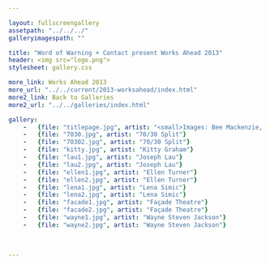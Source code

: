 ```yaml
---

layout: fullscreengallery
assetpath: "../../../"
galleryimagespath: ""

title: "Word of Warning + Contact present Works Ahead 2013"
header: <img src="logo.png">
stylesheet: gallery.css

more_link: Works Ahead 2013
more_url: "../../current/2013-worksahead/index.html"
more2_link: Back to Galleries
more2_url: "../../galleries/index.html"

gallery:
    -   {file: "titlepage.jpg", artist: "<small>Images: Bee Mackenzie, Javier Camañas Saéz, Tamsin Drury, Andrew Crofts</small>"}
    -   {file: "7030.jpg", artist: "70/30 Split"}
    -   {file: "70302.jpg", artist: "70/30 Split"}
    -   {file: "kitty.jpg", artist: "Kitty Graham"}
    -   {file: "lau1.jpg", artist: "Joseph Lau"}
    -   {file: "lau2.jpg", artist: "Joseph Lau"}
    -   {file: "ellen1.jpg", artist: "Ellen Turner"}
    -   {file: "ellen2.jpg", artist: "Ellen Turner"}
    -   {file: "lena1.jpg", artist: "Lena Simic"}
    -   {file: "lena2.jpg", artist: "Lena Simic"}
    -   {file: "facade1.jpg", artist: "Façade Theatre"}
    -   {file: "facade2.jpg", artist: "Façade Theatre"}
    -   {file: "wayne1.jpg", artist: "Wayne Steven Jackson"}
    -   {file: "wayne2.jpg", artist: "Wayne Steven Jackson"}
    
    
    
---
```

